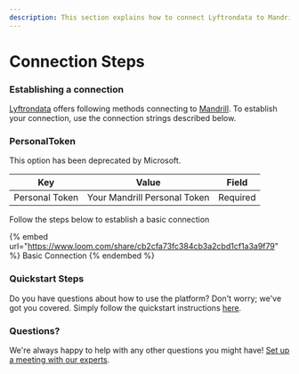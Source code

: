 ```yaml
---
description: This section explains how to connect Lyftrondata to Mandrill.
---
```


# Connection Steps

### Establishing a connection

[Lyftrondata](https://www.lyftrondata.com) offers following methods connecting to [Mandrill](https://www.lyftrondata.com/integration/business-analytics/mandrill/). To establish your connection, use the connection strings described below.

### PersonalToken

This option has been deprecated by Microsoft.

| Key            | Value                        | Field    |
| -------------- | ---------------------------- | -------- |
| Personal Token | Your Mandrill Personal Token | Required |

Follow the steps below to establish a basic connection

{% embed url="https://www.loom.com/share/cb2cfa73fc384cb3a2cbd1cf1a3a9f79" %}
Basic Connection
{% endembed %}

### Quickstart Steps

Do you have questions about how to use the platform? Don't worry; we've got you covered. Simply follow the quickstart instructions [here](./).

### Questions? <a href="#questions" id="questions"></a>

We're always happy to help with any other questions you might have! [Set up a meeting with our experts](https://www.lyftrondata.com/book-a-meeting/).
